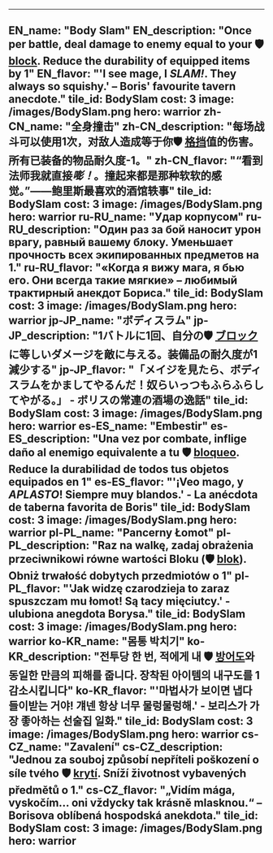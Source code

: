 ---

EN_name: "Body Slam"
EN_description: "Once per battle, deal damage to enemy equal to your 🛡️️ <u>block</u>.  Reduce the durability of equipped items by 1"
EN_flavor: "'I see mage, I *SLAM!*. They always so squishy.' – Boris' favourite tavern anecdote."
tile_id: BodySlam
cost: 3
image: /images/BodySlam.png
hero: warrior
zh-CN_name: "全身撞击"
zh-CN_description: "每场战斗可以使用1次，对敌人造成等于你🛡️️ <u>格挡</u>值的伤害。所有已装备的物品耐久度-1。"
zh-CN_flavor: "“看到法师我就直接*嘭！*。撞起来都是那种软软的感觉。”——鲍里斯最喜欢的酒馆轶事"
tile_id: BodySlam
cost: 3
image: /images/BodySlam.png
hero: warrior
ru-RU_name: "Удар корпусом"
ru-RU_description: "Один раз за бой наносит урон врагу, равный вашему блоку. Уменьшает прочность всех экипированных предметов на 1."
ru-RU_flavor: "«Когда я вижу мага, я бью его. Они всегда такие мягкие» – любимый трактирный анекдот Бориса."
tile_id: BodySlam
cost: 3
image: /images/BodySlam.png
hero: warrior
jp-JP_name: "ボディスラム"
jp-JP_description: "1バトルに1回、自分の🛡️️ <u>ブロック</u>に等しいダメージを敵に与える。装備品の耐久度が1減少する"
jp-JP_flavor: "「メイジを見たら、ボディスラムをかましてやるんだ！奴らいっつもふらふらしてやがる。」 - ボリスの常連の酒場の逸話"
tile_id: BodySlam
cost: 3
image: /images/BodySlam.png
hero: warrior
es-ES_name: "Embestir"
es-ES_description: "Una vez por combate, inflige daño al enemigo equivalente a tu 🛡️️ <u>bloqueo</u>. Reduce la durabilidad de todos tus objetos equipados en 1"
es-ES_flavor: "'¡Veo mago, y *APLASTO*! Siempre muy blandos.' - La anécdota de taberna favorita de Boris"
tile_id: BodySlam
cost: 3
image: /images/BodySlam.png
hero: warrior
pl-PL_name: "Pancerny Łomot"
pl-PL_description: "Raz na walkę, zadaj obrażenia przeciwnikowi równe wartości Bloku (🛡️️ <u>blok</u>). Obniż trwałość dobytych przedmiotów o 1"
pl-PL_flavor: "'Jak widzę czarodzieja to zaraz spuszczam mu łomot! Są tacy mięciutcy.' - ulubiona anegdota Borysa."
tile_id: BodySlam
cost: 3
image: /images/BodySlam.png
hero: warrior
ko-KR_name: "몸통 박치기"
ko-KR_description: "전투당 한 번, 적에게 내 🛡️️ <u>방어도</u>와 동일한 만큼의 피해를 줍니다. 장착된 아이템의 내구도를 1 감소시킵니다"
ko-KR_flavor: "'마법사가 보이면 냅다 들이받는 거야! 걔넨 항상 너무 물렁물렁해.' - 보리스가 가장 좋아하는 선술집 일화."
tile_id: BodySlam
cost: 3
image: /images/BodySlam.png
hero: warrior
cs-CZ_name: "Zavalení"
cs-CZ_description: "Jednou za souboj způsobí nepříteli poškození o síle tvého 🛡️️ <u>krytí</u>. Sníží životnost vybavených předmětů o 1."
cs-CZ_flavor: "„Vidím mága, vyskočím... oni vždycky tak krásně mlasknou.“ – Borisova oblíbená hospodská anekdota."
tile_id: BodySlam
cost: 3
image: /images/BodySlam.png
hero: warrior
---